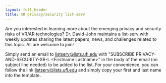 ```yaml
---
layout: full_header
title: XR privacy/security list-serv
---
```


Are you interested in learning more about the emerging privacy and security risks of VR/AR technologies? Dr. David-John maintains a list-serv with weekly updates sharing the latest papers, news, and challenges related to this topic. All are welcome to join!
 

Simply send an email to listserv@lists.ufl.edu with "SUBSCRIBE PRIVACY-AND-SECURITY-XR-L &lt;Firstname Lastname&gt;" in the body of the email (no subject line needed) to be added to the list. For your convenience, you can follow the link <a href="mailto:listserv@lists.ufl.edu?body=SUBSCRIBE PRIVACY-AND-SECURITY-XR-L <Firstname Lastname>">listserv@lists.ufl.edu</a> and simply copy your first and last name into the template.